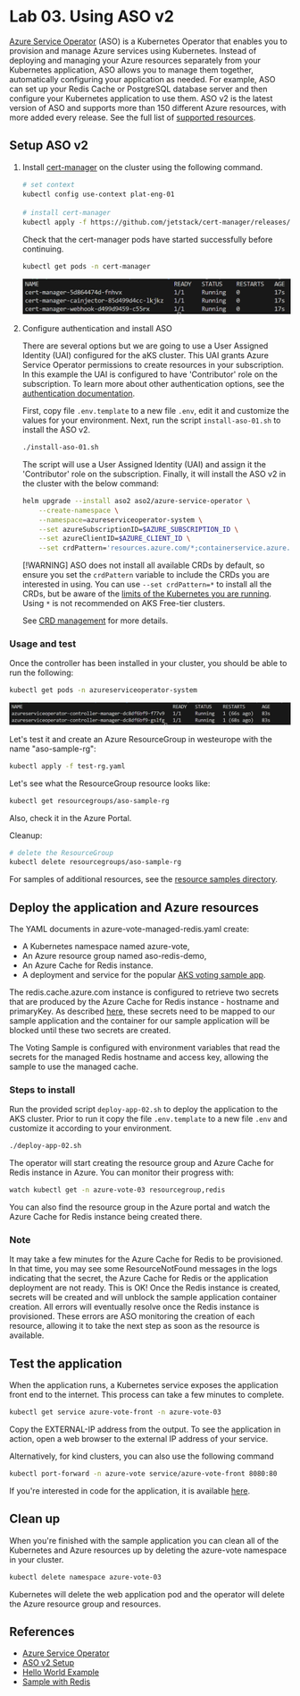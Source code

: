 # Lab 03. Using ASO v2

[Azure Service Operator](https://azure.github.io/azure-service-operator/) (ASO) is a Kubernetes Operator that enables you to provision and manage Azure services using Kubernetes. Instead of deploying and managing your Azure resources separately from your Kubernetes application, ASO allows you to manage them together, automatically configuring your application as needed. For example, ASO can set up your Redis Cache or PostgreSQL database server and then configure your Kubernetes application to use them. ASO v2 is the latest version of ASO and supports more than 150 different Azure resources, with more added every release. See the full list of [supported resources](https://azure.github.io/azure-service-operator/reference/).

## Setup ASO v2

1. Install [cert-manager](https://cert-manager.io/docs/installation/kubernetes/) on the cluster using the following command.

    ```bash
    # set context
    kubectl config use-context plat-eng-01

    # install cert-manager
    kubectl apply -f https://github.com/jetstack/cert-manager/releases/download/v1.14.4/cert-manager.yaml
    ```

    Check that the cert-manager pods have started successfully before continuing.

    ```bash
    kubectl get pods -n cert-manager
    ```

    ![alt text](media/cert-manager.png)


2. Configure authentication and install ASO

    There are several options but we are going to use a User Assigned Identity (UAI) configured for the aKS cluster. This UAI grants Azure Service Operator permissions to create resources in your subscription. In this example the UAI is configured to have 'Contributor' role on the subscription. To learn more about other authentication options, see the [authentication documentation](https://azure.github.io/azure-service-operator/guide/authentication/).

    First, copy file `.env.template` to a new file `.env`, edit it and customize the values for your environment. Next, run the script `install-aso-01.sh` to install the ASO v2.

    ```bash
    ./install-aso-01.sh
    ```
    
    The script will use a User Assigned Identity (UAI) and assign it the 'Contributor' role on the subscription. Finally, it will install the ASO v2 in the cluster with the below command:

    ```bash
    helm upgrade --install aso2 aso2/azure-service-operator \
        --create-namespace \
        --namespace=azureserviceoperator-system \
        --set azureSubscriptionID=$AZURE_SUBSCRIPTION_ID \
        --set azureClientID=$AZURE_CLIENT_ID \
        --set crdPattern='resources.azure.com/*;containerservice.azure.com/*;keyvault.azure.com/*;managedidentity.azure.com/*;eventhub.azure.com/*;cache.azure.com/*'
    ```

    [!WARNING] ASO does not install all available CRDs by default, so ensure you set the `crdPattern` variable to include the CRDs you are interested in using.
    You can use `--set crdPattern=*` to install all the CRDs, but be aware of the [limits of the Kubernetes you are running](https://github.com/Azure/azure-service-operator/issues/2920).
    Using `*` is not recommended on AKS Free-tier clusters.

    See [CRD management](https://azure.github.io/azure-service-operator/guide/crd-management/) for more details.


### Usage and test

Once the controller has been installed in your cluster, you should be able to run the following:

```bash
kubectl get pods -n azureserviceoperator-system
```

![alt text](media/controllers.png)

Let's test it and create an Azure ResourceGroup in westeurope with the name "aso-sample-rg":

```bash
kubectl apply -f test-rg.yaml
```

Let's see what the ResourceGroup resource looks like:

```bash
kubectl get resourcegroups/aso-sample-rg
```

Also, check it in the Azure Portal.

Cleanup:

```bash
# delete the ResourceGroup
kubectl delete resourcegroups/aso-sample-rg
```

For samples of additional resources, see the [resource samples directory](https://github.com/Azure/azure-service-operator/tree/main/v2/samples).


## Deploy the application and Azure resources

The YAML documents in azure-vote-managed-redis.yaml create:

- A Kubernetes namespace named azure-vote,
- An Azure resource group named aso-redis-demo,
- An Azure Cache for Redis instance.
- A deployment and service for the popular [AKS voting sample app](https://github.com/Azure-Samples/azure-voting-app-redis).

The redis.cache.azure.com instance is configured to retrieve two secrets that are produced by the Azure Cache for Redis instance - hostname and primaryKey. As described [here](https://azure.github.io/azure-service-operator/guide/secrets/#how-to-retrieve-secrets-created-by-azure), these secrets need to be mapped to our sample application and the container for our sample application will be blocked until these two secrets are created.

The Voting Sample is configured with environment variables that read the secrets for the managed Redis hostname and access key, allowing the sample to use the managed cache.

### Steps to install

Run the provided script `deploy-app-02.sh` to deploy the application to the AKS cluster. Prior to run it copy the file `.env.template` to a new file `.env` and customize it according to your environment.

```bash
./deploy-app-02.sh
```

The operator will start creating the resource group and Azure Cache for Redis instance in Azure. You can monitor their progress with:

```bash
watch kubectl get -n azure-vote-03 resourcegroup,redis
```

You can also find the resource group in the Azure portal and watch the Azure Cache for Redis instance being created there.

### Note
It may take a few minutes for the Azure Cache for Redis to be provisioned. In that time, you may see some ResourceNotFound messages in the logs indicating that the secret, the Azure Cache for Redis or the application deployment are not ready. This is OK! Once the Redis instance is created, secrets will be created and will unblock the sample application container creation. All errors will eventually resolve once the Redis instance is provisioned. These errors are ASO monitoring the creation of each resource, allowing it to take the next step as soon as the resource is available.


## Test the application

When the application runs, a Kubernetes service exposes the application front end to the internet. This process can take a few minutes to complete.

```bash
kubectl get service azure-vote-front -n azure-vote-03
```

Copy the EXTERNAL-IP address from the output. To see the application in action, open a web browser to the external IP address of your service.

Alternatively, for kind clusters, you can also use the following command

```bash
kubectl port-forward -n azure-vote service/azure-vote-front 8080:80
```

If you're interested in code for the application, it is available [here](https://github.com/Azure-Samples/azure-voting-app-redis).


## Clean up

When you're finished with the sample application you can clean all of the Kubernetes and Azure resources up by deleting the azure-vote namespace in your cluster.

```bash
kubectl delete namespace azure-vote-03
```

Kubernetes will delete the web application pod and the operator will delete the Azure resource group and resources.


## References

- [Azure Service Operator](https://azure.github.io/azure-service-operator/)
- [ASO v2 Setup](https://azure.github.io/azure-service-operator/docs/setup/aso-v2/)
- [Hello World Example](https://azure.github.io/azure-service-operator/tutorials/tutorial-redis/)
- [Sample with Redis](https://github.com/Azure-Samples/azure-service-operator-samples/tree/master/azure-votes-redis)

